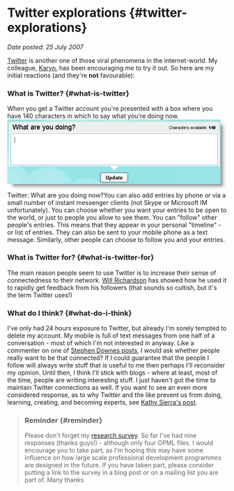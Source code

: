 # Twitter explorations {#twitter-explorations}

_Date posted: 25 July 2007_

[Twitter](http://twitter.com/) is another one of those viral phenomena in the internet-world. My colleague, [Karyn](http://karynromeis.blogspot.com/), has been encouraging me to try it out. So here are my initial reactions (and they're **not** favourable):

### What is Twitter? {#what-is-twitter}

When you get a Twitter account you're presented with a box where you have 140 characters in which to say what you're doing now.![Twitter input box](./exportlc.php_files/twitter_input.png "Twitter input box")Twitter: What are you doing now?You can also add entries by phone or via a small number of instant messenger clients (not Skype or Microsoft IM unfortunately). You can choose whether you want your entries to be open to the world, or just to people you allow to see them. You can "follow" other people's entries. This means that they appear in your personal "timeline" - or list of entries. They can also be sent to your mobile phone as a text message. Similarly, other people can choose to follow you and your entries.

### What is Twitter for? {#what-is-twitter-for}

The main reason people seem to use Twitter is to increase their sense of connectedness to their network. [Will Richardson](http://weblogg-ed.com/2007/my-harry-potter-moments/) has showed how he used it to rapidly get feedback from his followers (that sounds so cultish, but it's the term Twitter uses!)

### What do I think? {#what-do-i-think}

I've only had 24 hours exposure to Twitter, but already I'm sorely tempted to delete my account. My mobile is full of text messages from one half of a conversation - most of which I'm not interested in anyway. Like a commenter on one of [Stephen Downes posts](http://www.downes.ca/cgi-bin/page.cgi?post=40924), I would ask whether people really want to be that connected? If I could guarantee that the people I follow will always write stuff that is useful to me then perhaps I'll reconsider my opinion. Until then, I think I'll stick with blogs - where at least, most of the time, people are writing interesting stuff. I just haven't got the time to maintain Twitter connections as well. If you want to see an even more considered response, as to why Twitter and the like prevent us from doing, learning, creating, and becoming experts, see [Kathy Sierra's post](http://headrush.typepad.com/creating_passionate_users/2006/12/httpwww37signal.html).

> ### Reminder {#reminder}
> 
> Please don't forget my [research survey](http://www.learningconversations.co.uk/main/index.php/mark/2007/07/21/dissertation_survey). So far I've had nine responses (thanks guys!) - although only four OPML files. I would encourage you to take part, as I'm hoping this may have some influence on how large scale professional development programmes are designed in the future. If you have taken part, please consider putting a link to the survey in a blog post or on a mailing list you are part of. Many thanks